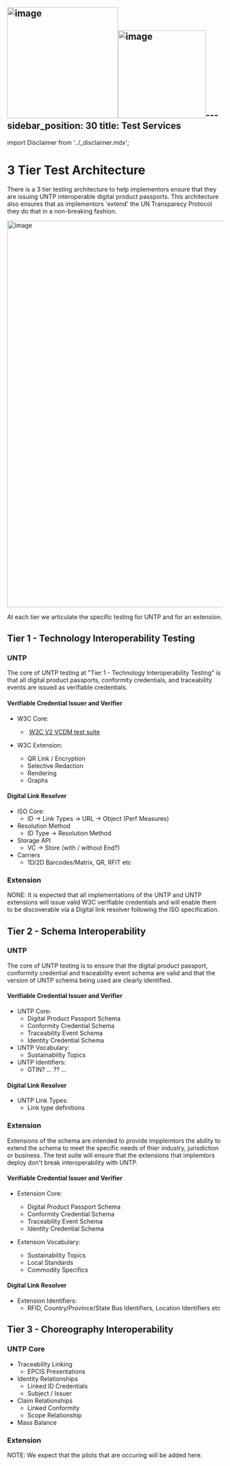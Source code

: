 <img width="259" alt="image" src="https://github.com/uncefact/spec-untp/assets/1311010/46987c97-4142-4647-9041-dd9a99e09bda"><img width="205" alt="image" src="https://github.com/uncefact/spec-untp/assets/1311010/64af6842-f80e-4f3a-bbfb-8e9190803ca6">---
sidebar_position: 30
title: Test Services
---

import Disclaimer from '../\_disclaimer.mdx';

<Disclaimer />

# 3 Tier Test Architecture

There is a 3 tier testing architecture to help implementors ensure that they are issuing UNTP interoperable digital product passports.  This architecture also ensures that as implementors 'extend' the UN Transparecy Protocol they do that in a non-breaking fashion.

<img width="901" alt="image" src="https://github.com/uncefact/spec-untp/assets/1311010/ec1e5806-f37e-4221-8992-03f0947e6989">

At each tier we articulate the specific testing for UNTP and for an extension.

## Tier 1 - Technology Interoperability Testing

### UNTP
The core of UNTP testing at "Tier 1 - Technology Interoperability Testing" is that all digital product passports, conformity credentials, and traceability events are issued as verifiable credentials.  

#### Verifiable Credential Issuer and Verifier
* W3C Core:
  *    [W3C V2 VCDM test suite](https://github.com/w3c/vc-data-model-2.0-test-suite)

* W3C Extension:
	* 	QR Link / Encryption
	* 	Selective Redaction
	* 	Rendering
	* 	Graphs

#### Digital Link Resolver
* ISO Core:
  * ID -> Link Types -> URL -> Object (Perf Measures)
* Resolution Method
  * ID Type -> Resolution Method
* Storage API
  * VC -> Store (with / without End?)
* Carriers
  * 1D/2D Barcodes/Matrix, QR, RFIT etc

### Extension
NONE: It is expected that all implementations of the UNTP and UNTP extensions will issue valid W3C verifiable credentials and will enable them to be discoverable via a Digital link resolver following the ISO specification.

## Tier 2 - Schema Interoperability

### UNTP
The core of UNTP testing is to ensure that the digital product passport, conformity credential and traceability event schema are valid and that the version of UNTP schema being used are clearly identified.

#### Verifiable Credential Issuer and Verifier
* UNTP Core:
  *   Digital Product Passport Schema
  *   Conformity Credential Schema
  *   Traceability Event Schema
  *   Identity Credential Schema
* UNTP Vocabulary:
  * Sustainability Topics	
* UNTP Identifiers:
  * GTIN?  … ?? …

#### Digital Link Resolver
* UNTP Link Types:
  * Link type definitions

### Extension
Extensions of the schema are intended to provide impplemtors the ability to extend the schema to meet the specific needs of thier industry, jurisdiction or business.  The test suite will ensure that the extensions that implemtors deploy don't break interoperability with UNTP.

#### Verifiable Credential Issuer and Verifier
* Extension Core:
  * Digital Product Passport Schema
  * Conformity Credential Schema
  * Traceability Event Schema	
  * Identity Credential Schema

* Extension Vocabulary:
  * Sustainability Topics
  * Local Standards
  * Commodity Specifics
 
#### Digital Link Resolver
* Extension  Identifiers:
  * RFID, Country/Province/State Bus Identifiers, Location Identifiers etc	

## Tier 3 - Choreography Interoperability

### UNTP Core
* Traceability Linking
  * EPCIS Presentations
* Identity Relationships
  * Linked ID Credentials
  * Subject / Issuer
* Claim Relationships
  * Linked Conformity
  * Scope Relationship
* Mass Balance

### Extension
NOTE:  We expect that the pilots that are occuring will be added here.
